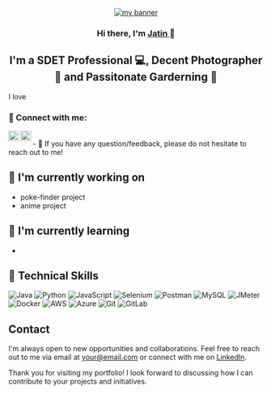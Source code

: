 <p align="center">
  <a href="https://www.linkedin.com/in/jatinshharma/" target="_blank" rel="noreferrer"><img src="https://raw.githubusercontent.com/jatin99/jatin99.github.io/main/images/banner.png" alt="my banner"></a>
</p>
<h3 align="center">
Hi there, I'm <a href="https://www.linkedin.com/in/jatinshharma/" target="_blank" rel="noreferrer">Jatin </a> 👋
</h3>

<h2 align="center">
I'm a SDET Professional 💻, Decent Photographer 📸 and Passitonate Garderning 🌱
</h2> 

I love 

### 🤝 Connect with me:

<a href="https://www.linkedin.com/in/jatinshharma//"><img align="left" src="  https://raw.githubusercontent.com/jatin99/jatin99.github.io/main/images/linkedin.svg" alt="Jatin Shharma | LinkedIn" width="21px"/></a>   

 
<a href="https://instagram.com/yushi.95"><img align="left" src="https://raw.githubusercontent.com/jatin99/jatin99.github.io/main/images/instagram.svg" alt="Yu Shi | Instagram" width="21px"/></a>

</br>
- 💬 If you have any question/feedback, please do not hesitate to reach out to me!

## 🔭 I'm currently working on

- poke-finder project
- anime project

## 🌱 I'm currently learning

- 

## 💼 Technical Skills

![Java](https://img.shields.io/badge/Java-007396?style=for-the-badge&logo=java&logoColor=white)
![Python](https://img.shields.io/badge/Python-3776AB?style=for-the-badge&logo=python&logoColor=white)
![JavaScript](https://img.shields.io/badge/JavaScript-F7DF1E?style=for-the-badge&logo=javascript&logoColor=black)
![Selenium](https://img.shields.io/badge/Selenium-43B02A?style=for-the-badge&logo=selenium&logoColor=white)
![Postman](https://img.shields.io/badge/Postman-FF6C37?style=for-the-badge&logo=postman&logoColor=white)
![MySQL](https://img.shields.io/badge/MySQL-4479A1?style=for-the-badge&logo=mysql&logoColor=white)
![JMeter](https://img.shields.io/badge/JMeter-D22128?style=for-the-badge&logo=apache%20jmeter&logoColor=white)
![Docker](https://img.shields.io/badge/Docker-2496ED?style=for-the-badge&logo=docker&logoColor=white)
![AWS](https://img.shields.io/badge/AWS-232F3E?style=for-the-badge&logo=amazon-aws&logoColor=white)
![Azure](https://img.shields.io/badge/Azure-0089D6?style=for-the-badge&logo=microsoft-azure&logoColor=white)
![Git](https://img.shields.io/badge/Git-F05032?style=for-the-badge&logo=git&logoColor=white)
![GitLab](https://img.shields.io/badge/GitLab-FCA121?style=for-the-badge&logo=gitlab&logoColor=white)

## Contact

I'm always open to new opportunities and collaborations. Feel free to reach out to me via email at [your@email.com](mailto:your@email.com) or connect with me on [LinkedIn](https://www.linkedin.com/in/yourprofile).

Thank you for visiting my portfolio! I look forward to discussing how I can contribute to your projects and initiatives.
